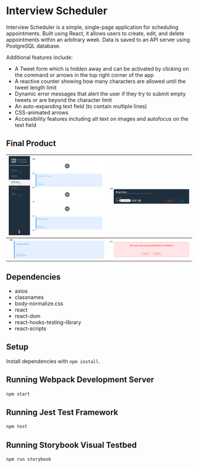 # Interview Scheduler

Interview Scheduler is a simple, single-page application for scheduling appointments. Built using React, it allows users to create, edit, and delete appointments within an arbitrary week. Data is saved to an API server using PostgreSQL database.

Additional features include:
* A Tweet form which is hidden away and can be activated by clicking on the command or arrows in the top right corner of the app
* A reactive counter showing how many characters are allowed until the tweet length limit
* Dynamic error messages that alert the user if they try to submit empty tweets or are beyond the character limit
* An auto-expanding text field (to contain multiple lines)
* CSS-animated arrows
* Accessibility features including alt text on images and autofocus on the text field

## Final Product

| !["The landing page for the app"](https://github.com/justinkwanchan/scheduler/blob/master/public/images/readmemain.png?raw=true) | !["The form for adding an appointment"](https://github.com/justinkwanchan/scheduler/blob/master/public/images/readmeadd.png?raw=true) |
| ------------- |:-------------:|
| !["The added appointment"](https://github.com/justinkwanchan/scheduler/blob/master/public/images/readmeshow.png?raw=true) | !["Deleting an appointment"](https://github.com/justinkwanchan/scheduler/blob/master/public/images/readmedelete.png?raw=true) |


## Dependencies

- axios
- classnames
- body-normalize.css
- react
- react-dom
- react-hooks-testing-library
- react-scripts

## Setup

Install dependencies with `npm install`.

## Running Webpack Development Server

```sh
npm start
```

## Running Jest Test Framework

```sh
npm test
```

## Running Storybook Visual Testbed

```sh
npm run storybook
```
